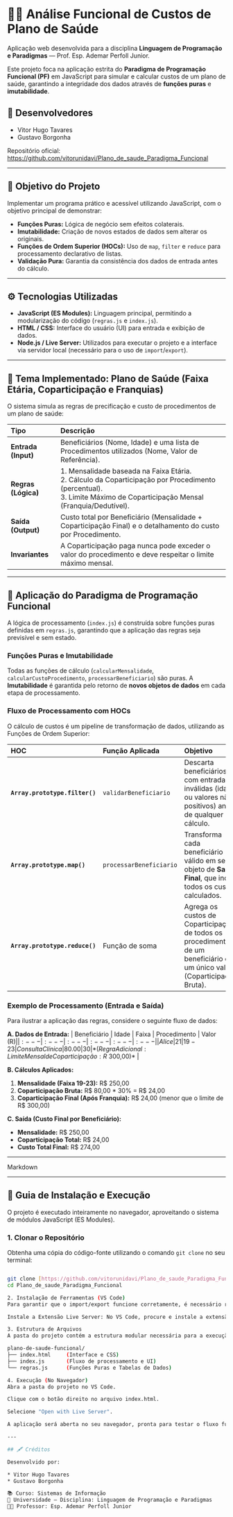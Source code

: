 # 👨‍⚕️ Análise Funcional de Custos de Plano de Saúde

Aplicação web desenvolvida para a disciplina **Linguagem de Programação e Paradigmas** — Prof. Esp. Ademar Perfoll Junior.

Este projeto foca na aplicação estrita do **Paradigma de Programação Funcional (PF)** em JavaScript para simular e calcular custos de um plano de saúde, garantindo a integridade dos dados através de **funções puras** e **imutabilidade**.

## 👥 Desenvolvedores

* Vitor Hugo Tavares
* Gustavo Borgonha

Repositório oficial:
https://github.com/vitorunidavi/Plano_de_saude_Paradigma_Funcional

---

## 🎯 Objetivo do Projeto

Implementar um programa prático e acessível utilizando JavaScript, com o objetivo principal de demonstrar:
* **Funções Puras:** Lógica de negócio sem efeitos colaterais.
* **Imutabilidade:** Criação de novos estados de dados sem alterar os originais.
* **Funções de Ordem Superior (HOCs):** Uso de `map`, `filter` e `reduce` para processamento declarativo de listas.
* **Validação Pura:** Garantia da consistência dos dados de entrada antes do cálculo.

---

## ⚙️ Tecnologias Utilizadas

* **JavaScript (ES Modules):** Linguagem principal, permitindo a modularização do código (`regras.js` e `index.js`).
* **HTML / CSS:** Interface do usuário (UI) para entrada e exibição de dados.
* **Node.js / Live Server:** Utilizados para executar o projeto e a interface via servidor local (necessário para o uso de `import`/`export`).

---

## 🧪 Tema Implementado: Plano de Saúde (Faixa Etária, Coparticipação e Franquias)

O sistema simula as regras de precificação e custo de procedimentos de um plano de saúde:

| Tipo | Descrição |
| :--- | :--- |
| **Entrada (Input)** | Beneficiários (Nome, Idade) e uma lista de Procedimentos utilizados (Nome, Valor de Referência). |
| **Regras (Lógica)** | 1. Mensalidade baseada na Faixa Etária. <br> 2. Cálculo da Coparticipação por Procedimento (percentual). <br> 3. Limite Máximo de Coparticipação Mensal (Franquia/Dedutível). |
| **Saída (Output)** | Custo total por Beneficiário (Mensalidade + Coparticipação Final) e o detalhamento do custo por Procedimento. |
| **Invariantes** | A Coparticipação paga nunca pode exceder o valor do procedimento e deve respeitar o limite máximo mensal. |

---

## 🧠 Aplicação do Paradigma de Programação Funcional

A lógica de processamento (`index.js`) é construída sobre funções puras definidas em `regras.js`, garantindo que a aplicação das regras seja previsível e sem estado.

### Funções Puras e Imutabilidade

Todas as funções de cálculo (`calcularMensalidade`, `calcularCustoProcedimento`, `processarBeneficiario`) são puras. A **Imutabilidade** é garantida pelo retorno de **novos objetos de dados** em cada etapa de processamento.

### Fluxo de Processamento com HOCs

O cálculo de custos é um pipeline de transformação de dados, utilizando as Funções de Ordem Superior:

| HOC | Função Aplicada | Objetivo |
| :--- | :--- | :--- |
| **`Array.prototype.filter()`** | `validarBeneficiario` | Descarta beneficiários com entradas inválidas (idade ou valores não-positivos) antes de qualquer cálculo. |
| **`Array.prototype.map()`** | `processarBeneficiario` | Transforma cada beneficiário válido em seu objeto de **Saída Final**, que inclui todos os custos calculados. |
| **`Array.prototype.reduce()`** | Função de soma | Agrega os custos de Coparticipação de todos os procedimentos de um beneficiário em um único valor (Coparticipação Bruta). |

### Exemplo de Processamento (Entrada e Saída)

Para ilustrar a aplicação das regras, considere o seguinte fluxo de dados:

**A. Dados de Entrada:**
| Beneficiário | Idade | Faixa | Procedimento | Valor (R$) | % Copart. (Tabela) |
| :--- | :--- | :--- | :--- | :--- | :--- |
| Alice | 21 | 19-23 | Consulta Clínica | 80.00 | 30% |
| *(Regra Adicional: Limite Mensal de Coparticipação: R$ 300,00)* |

**B. Cálculos Aplicados:**
1. **Mensalidade (Faixa 19-23):** R$ 250,00
2. **Coparticipação Bruta:** R$ 80,00 * 30% = R$ 24,00
3. **Coparticipação Final (Após Franquia):** R$ 24,00 (menor que o limite de R$ 300,00)

**C. Saída (Custo Final por Beneficiário):**
* **Mensalidade:** R$ 250,00
* **Coparticipação Total:** R$ 24,00
* **Custo Total Final:** R$ 274,00

---

Markdown

---
## 🚀 Guia de Instalação e Execução

O projeto é executado inteiramente no navegador, aproveitando o sistema de módulos JavaScript (ES Modules).

### 1. Clonar o Repositório

Obtenha uma cópia do código-fonte utilizando o comando `git clone` no seu terminal:

```bash

git clone [https://github.com/vitorunidavi/Plano_de_saude_Paradigma_Funcional.git](https://github.com/vitorunidavi/Plano_de_saude_Paradigma_Funcional.git)
cd Plano_de_saude_Paradigma_Funcional

2. Instalação de Ferramentas (VS Code)
Para garantir que o import/export funcione corretamente, é necessário rodar o projeto em um servidor local.

Instale a Extensão Live Server: No VS Code, procure e instale a extensão Live Server (Autor: Ritwick Dey).

3. Estrutura de Arquivos
A pasta do projeto contém a estrutura modular necessária para a execução:

plano-de-saude-funcional/
├── index.html     (Interface e CSS)
├── index.js       (Fluxo de processamento e UI)
└── regras.js      (Funções Puras e Tabelas de Dados)

4. Execução (No Navegador)
Abra a pasta do projeto no VS Code.

Clique com o botão direito no arquivo index.html.

Selecione "Open with Live Server".

A aplicação será aberta no seu navegador, pronta para testar o fluxo funcional.

---

## 🖋️ Créditos

Desenvolvido por:

* Vitor Hugo Tavares
* Gustavo Borgonha

📚 Curso: Sistemas de Informação
🏫 Universidade — Disciplina: Linguagem de Programação e Paradigmas
👨‍🏫 Professor: Esp. Ademar Perfoll Junior